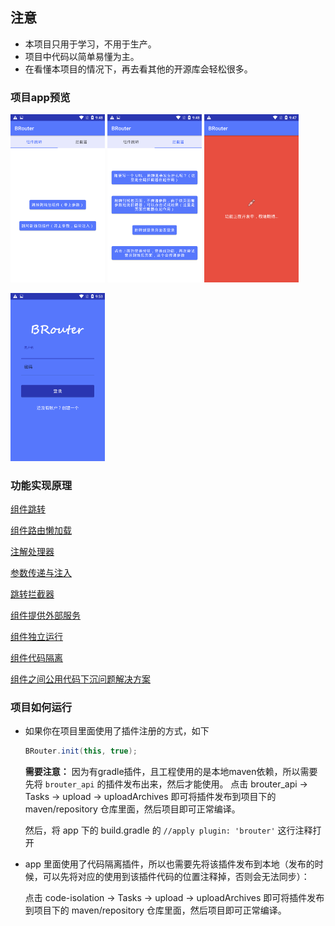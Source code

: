 

## 注意
- 本项目只用于学习，不用于生产。
- 项目中代码以简单易懂为主。
- 在看懂本项目的情况下，再去看其他的开源库会轻松很多。

### 项目app预览

<img src="img/preview1.png" width="30%"> <img src="img/preview2.png" width="30%"> <img src="img/preview3.png" width="30%">

<img src="img/preview4.png" width="30%">  


### 功能实现原理

[组件跳转](组件跳转.md)

[组件路由懒加载](组件路由懒加载.md)

[注解处理器](注解处理器要点.md)

[参数传递与注入](参数传递与注入.md)

[跳转拦截器](跳转拦截器.md)

[组件提供外部服务](组件提供外部服务.md)

[组件独立运行](组件独立运行.md)

[组件代码隔离](组件代码隔离.md)

[组件之间公用代码下沉问题解决方案](组件之间公用代码下沉问题解决方案.md)



### 项目如何运行
- 如果你在项目里面使用了插件注册的方式，如下

    ```java
    BRouter.init(this, true);
    ```

    **需要注意：** 因为有gradle插件，且工程使用的是本地maven依赖，所以需要先将 `brouter_api` 的插件发布出来，然后才能使用。
    点击 brouter_api -> Tasks -> upload -> uploadArchives 即可将插件发布到项目下的 maven/repository  仓库里面，然后项目即可正常编译。
    
    然后，将 app 下的 build.gradle 的 `//apply plugin: 'brouter'` 这行注释打开
    
- app 里面使用了代码隔离插件，所以也需要先将该插件发布到本地（发布的时候，可以先将对应的使用到该插件代码的位置注释掉，否则会无法同步）：
  
    点击 code-isolation -> Tasks -> upload -> uploadArchives 即可将插件发布到项目下的 maven/repository  仓库里面，然后项目即可正常编译。
